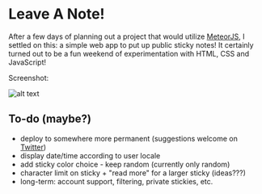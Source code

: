 Leave A Note!
=============

After a few days of planning out a project that would utilize [MeteorJS](https://meteor.com), I settled on this: a simple web app to put up public sticky notes! It certainly turned out to be a fun weekend of experimentation with HTML, CSS and JavaScript!

Screenshot:

![alt text](https://github.com/oosidat/meteor-leaveanote/LeaveANote.PNG "Leave A Note Screenshot")

To-do (maybe?)
--------------
* deploy to somewhere more permanent (suggestions welcome on [Twitter](https://twitter.com/Sammsid))
* display date/time according to user locale
* add sticky color choice - keep random (currently only random)
* character limit on sticky + "read more" for a larger sticky (ideas???)
* long-term: account support, filtering, private stickies, etc.

